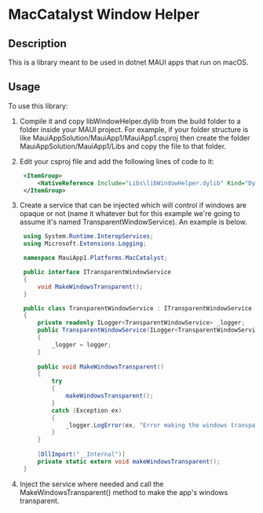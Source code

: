 # MacCatalyst Window Helper

## Description

This is a library meant to be used in dotnet MAUI apps that run on macOS.

## Usage

To use this library:

1. Compile it and copy libWindowHelper.dylib from the build folder to a folder inside your MAUI project. For example, if your folder structure is like MauiAppSolution/MauiApp1/MauiApp1.csproj then create the folder MauiAppSolution/MauiApp1/Libs and copy the file to that folder.

2. Edit your csproj file and add the following lines of code to it:

   ```xml
    <ItemGroup>
        <NativeReference Include="Libs\libWindowHelper.dylib" Kind="Dynamic" />
    </ItemGroup>
   ```

3. Create a service that can be injected which will control if windows are opaque or not (name it whatever but for this example we're going to assume it's named TransparentWindowService). An example is below.

   ```csharp
    using System.Runtime.InteropServices;
    using Microsoft.Extensions.Logging;

    namespace MauiApp1.Platforms.MacCatalyst;

    public interface ITransparentWindowService
    {
        void MakeWindowsTransparent();
    }

    public class TransparentWindowService : ITransparentWindowService
    {
        private readonly ILogger<TransparentWindowService> _logger;
        public TransparentWindowService(ILogger<TransparentWindowService> logger)
        {
            _logger = logger;
        }
        
        public void MakeWindowsTransparent()
        {
            try
            {
                makeWindowsTransparent();
            }
            catch (Exception ex)
            {
                _logger.LogError(ex, "Error making the windows transparent");
            }
        }
        
        [DllImport("__Internal")]
        private static extern void makeWindowsTransparent();
    }
   ```

4. Inject the service where needed and call the MakeWindowsTransparent() method to make the app's windows transparent.

